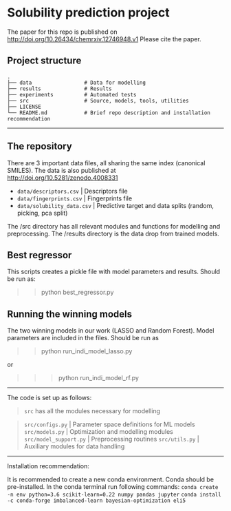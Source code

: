 # Solubility prediction project

The paper for this repo is published on http://doi.org/10.26434/chemrxiv.12746948.v1
Please cite the paper.

## Project structure

    .
    ├── data                 # Data for modelling
    ├── results              # Results 
    ├── experiments          # Automated tests
    ├── src                  # Source, models, tools, utilities
    ├── LICENSE
    └── README.md            # Brief repo description and installation recommendation
______________________________________________
## The repository

There are 3 important data files, all sharing the same index (canonical SMILES).
The data is also published at http://doi.org/10.5281/zenodo.4008331

* `data/descriptors.csv`          | Descriptors file
* `data/fingerprints.csv`         | Fingerprints file
* `data/solubility_data.csv`      | Predictive target and data splits (random, picking, pca split)


The /src directory has all relevant modules and functions for modelling and preprocessing.
The /results directory is the data drop from trained models. 


## Best regressor

This scripts creates a pickle file with model parameters and results.
Should be run as:
>> python best_regressor.py
 

## Running the winning models

The two winning models in our work (LASSO and Random Forest).
Model parameters are included in the files.
Should be run as 

>> python run_indi_model_lasso.py

or

>>> python run_indi_model_rf.py

______________________________________________
The code is set up as follows:

> `src` has all the modules necessary for modelling

> `src/configs.py` 		   | Parameter space definitions for ML models
> `src/models.py`  		   | Optimization and modelling modules
> `src/model_support.py`   | Preprocessing routines
> `src/utils.py`   		   | Auxiliary modules for data handling

______________________________________________
Installation recommendation:

It is recommended to create a new conda environment. Conda should be pre-installed.
In the conda terminal run following commands:
`conda create -n env python=3.6 scikit-learn=0.22 numpy pandas jupyter`
`conda install -c conda-forge imbalanced-learn bayesian-optimization eli5 ` 

